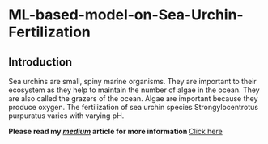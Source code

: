 # ML-based-model-on-Sea-Urchin-Fertilization

## Introduction

Sea urchins are small, spiny marine organisms. They are important to their ecosystem as they help to maintain the number of algae in the ocean.
They are also called the grazers of the ocean. Algae are important because they produce oxygen. The fertilization of sea urchin species
Strongylocentrotus purpuratus varies with varying pH.

<b>Please read my <u><i>medium</i></u> article for more information </b><a href="https://medium.com/@iitgoa.ml/predicting-the-sea-urchin-fertilization-with-varying-ph-87013cf393f4">Click here</a>



